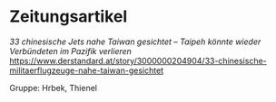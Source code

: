 # Zeitungsartikel
*33 chinesische Jets nahe Taiwan gesichtet – Taipeh könnte wieder Verbündeten im Pazifik verlieren*
https://www.derstandard.at/story/3000000204904/33-chinesische-militaerflugzeuge-nahe-taiwan-gesichtet

Gruppe: Hrbek, Thienel

